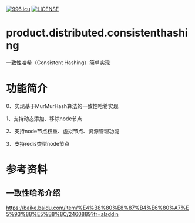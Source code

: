 <a href="https://996.icu"><img src="https://img.shields.io/badge/link-996.icu-red.svg" alt="996.icu" /></a>
[![LICENSE](https://img.shields.io/badge/license-Anti%20996-blue.svg)](https://github.com/996icu/996.ICU/blob/master/LICENSE)

# product.distributed.consistenthashing
一致性哈希（Consistent Hashing）简单实现

# 功能简介

0、实现基于MurMurHash算法的一致性哈希实现

1、支持动态添加、移除node节点

2、支持node节点权重、虚拟节点、资源管理功能

3、支持redis类型node节点

# 参考资料

## 一致性哈希介绍
https://baike.baidu.com/item/%E4%B8%80%E8%87%B4%E6%80%A7%E5%93%88%E5%B8%8C/2460889?fr=aladdin
